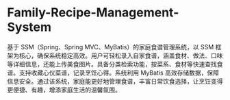 # Family-Recipe-Management-System
基于 SSM（Spring、Spring MVC、MyBatis）的家庭食谱管理系统，以 SSM 框架为核心，确保系统稳定高效。用户可轻松录入自家食谱，涵盖食材、做法、口味等详细信息，还能上传美食图片。具备分类检索功能，按菜系、食材等快速查找食谱。支持收藏心仪菜谱，记录烹饪心得。系统利用 MyBatis 高效存储数据，保障信息安全。通过该系统，家庭能更好地管理食谱，丰富日常饮食选择，让烹饪变得更便捷、有趣，增添家庭生活的温馨氛围。 
